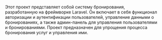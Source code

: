 Этот проект представляет собой систему бронирования, разработанную на фреймворке Laravel. Он включает в себя функционал авторизации и аутентификации пользователей, управление данными о бронированиях, а также админ-панель для управления пользователями и бронированиями. Проект предназначен для упрощения процесса бронирования услуг и управления ими.

